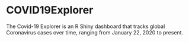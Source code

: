 # COVID19Explorer
The Covid-19 Explorer is an R Shiny dashboard that tracks global Coronavirus cases over time, ranging from January 22, 2020 to present.


